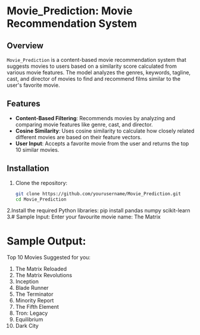 # Movie_Prediction: Movie Recommendation System

## Overview

`Movie_Prediction` is a content-based movie recommendation system that suggests movies to users based on a similarity score calculated from various movie features. The model analyzes the genres, keywords, tagline, cast, and director of movies to find and recommend films similar to the user's favorite movie.

## Features

- **Content-Based Filtering**: Recommends movies by analyzing and comparing movie features like genre, cast, and director.
- **Cosine Similarity**: Uses cosine similarity to calculate how closely related different movies are based on their feature vectors.
- **User Input**: Accepts a favorite movie from the user and returns the top 10 similar movies.

## Installation

1. Clone the repository:
   ```bash
   git clone https://github.com/yourusername/Movie_Prediction.git
   cd Movie_Prediction
2.Install the required Python libraries:
  pip install pandas numpy scikit-learn
3.# Sample Input:
Enter your favourite movie name: The Matrix

# Sample Output:
Top 10 Movies Suggested for you:
1. The Matrix Reloaded
2. The Matrix Revolutions
3. Inception
4. Blade Runner
5. The Terminator
6. Minority Report
7. The Fifth Element
8. Tron: Legacy
9. Equilibrium
10. Dark City
